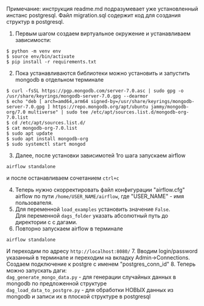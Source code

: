 Примечание: инструкция readme.md подразумевает уже установленный инстанс postgresql. Файл migration.sql содержит код для создания структур в postgresql.

1. Первым шагом создаем виртуальное окружение и устанавливаем зависимости:  
```
$ python -m venv env
$ source env/bin/activate
$ pip install -r requirements.txt
```  
  
2. Пока устанавливаются библиотеки можно установить и запустить mongodb в отдельном терминале
```
$ curl -fsSL https://pgp.mongodb.com/server-7.0.asc | sudo gpg -o /usr/share/keyrings/mongodb-server-7.0.gpg --dearmor
$ echo "deb [ arch=amd64,arm64 signed-by=/usr/share/keyrings/mongodb-server-7.0.gpg ] https://repo.mongodb.org/apt/ubuntu jammy/mongodb-org/7.0 multiverse" | sudo tee /etc/apt/sources.list.d/mongodb-org-7.0.list
$ cd /etc/apt/sources.list.d/
$ cat mongodb-org-7.0.list
$ sudo apt update
$ sudo apt install mongodb-org
$ sudo systemctl start mongod
```

3. Далее, после установки зависимотей 1го шага запускаем airflow 
```
airflow standalone
```
и после останавливаем сочетанием ```ctrl+c```

4. Теперь нужно скорректировать файл конфигурации "airflow.cfg" airflow по пути ```/home/USER_NAME/airflow```, где "USER_NAME" - имя пользователя.
5. Для переменной ```load_examples``` установить значение ```False```.  
Для переменной ```dags_folder``` указать абсолютный путь до директории с с дагами.
6. Повторно запускаем airflow в терминале
```
airflow standalone
```
И переходим по адресу ```http://localhost:8080/```
7. Вводим login/password указанный в терминале и переходим на вкладку Admin->Connections.  
Создаем подключение к postgre с именем "postgres_conn_id"
8. Теперь можно запускать даги:  
```dag_generate_mongo_data.py``` - для генерации случайных данных в mongodb по предложенной структуре  
```dag_load_data_to_postgre.py``` - для обработки НОВЫХ данных из mongodb и записи их в плоской структуре в postgresql